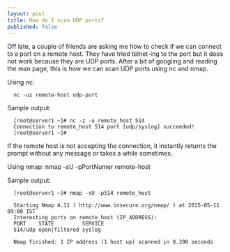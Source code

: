 ```yaml
---
layout: post
title: How do I scan UDP ports?
published: false
---
```

Off late, a couple of friends are asking me how to check if we can connect to a port on a remote host. They have  tried telnet-ing to the port but it does not work because they are UDP ports. After a bit of googling and reading the man page, this is how we can scan UDP ports using nc and nmap.

Using nc:

      nc -uz remote-host udp-port

Sample output:

      [root@server1 ~]# nc -z -u remote_host 514
      Connection to remote_host 514 port [udp/syslog] succeeded!
      [root@server1 ~]#

If the remote host is not accepting the connection, it instantly returns the prompt without any message or takes a while sometimes.

Using nmap:
    nmap -sU -pPortNumer  remote-host

Sample output:

      [root@server1 ~]# nmap -sU -p514 remote_host
            
      Starting Nmap 4.11 ( http://www.insecure.org/nmap/ ) at 2015-05-11 09:00 IST
      Interesting ports on remote_host (IP_ADDRESS):
      PORT    STATE         SERVICE
      514/udp open|filtered syslog
            
      Nmap finished: 1 IP address (1 host up) scanned in 0.398 seconds

